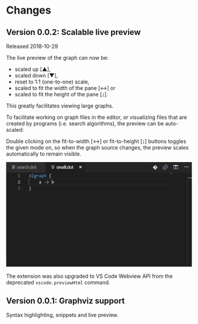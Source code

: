 # Changes

## Version 0.0.2: Scalable live preview

Released 2018-10-29

The live preview of the graph can now be:

* scaled up [▲],
* scaled down [▼],
* reset to 1:1 (one-to-one) scale,
* scaled to fit the width of the pane [↔] or
* scaled to fit the height of the pane [↨].

This greatly facilitates viewing large graphs.

To facilitate working on graph files in the editor, or visualizing files that are created by programs (i.e. search algorithms), the preview can be auto-scaled:

Double clicking on the fit-to-width [↔] or fit-to-height [↨] buttons toggles the given mode on, so when the graph source changes, the preview scales automatically to remain visible.

![Graph preview with manual and automatic scaling](images/Preview_with_scaling.gif)

The extension was also upgraded to VS Code Webview API from the deprecated `vscode.previewHtml` command.

## Version 0.0.1: Graphviz support

Syntax highlighting, snippets and live preview.
